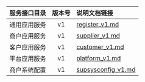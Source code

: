   
| 服务接口目录 | 版本号 | 说明文档链接 |  
| :----------------- | :-----: | :---------------- |  
| 通用应用服务 | v1 | [register_v1.md](https://github.com/Zhang-Monica/gitMd/blob/master/register_v1/README.md) |  
| 商户应用服务 | v1 | [supplier_v1.md](https://github.com/Zhang-Monica/gitMd/blob/master/supplier_v1/README.md) |  
| 客户应用服务 | v1 | [customer_v1.md](https://github.com/Zhang-Monica/gitMd/blob/master/customer_v1/README.md) |  
| 平台应用服务 | v1 | [platform_v1.md](https://github.com/Zhang-Monica/gitMd/blob/master/platform_v1/README.md) |  
| 商户系统配置 | v1 | [supsysconfig_v1.md](https://github.com/Zhang-Monica/gitMd/blob/master/supsysconfig_v1/README.md) |  
  
